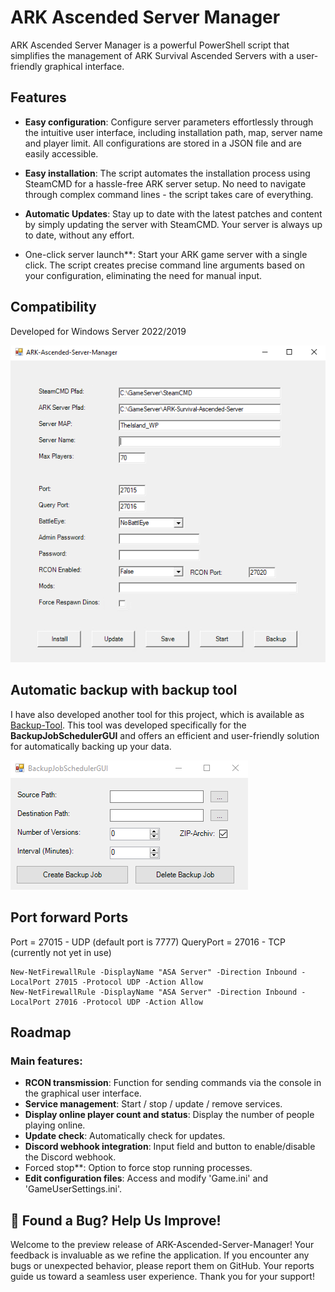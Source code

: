 # ARK Ascended Server Manager

ARK Ascended Server Manager is a powerful PowerShell script that simplifies the management of ARK Survival Ascended Servers with a user-friendly graphical interface.

## Features

- **Easy configuration**: Configure server parameters effortlessly through the intuitive user interface, including installation path, map, server name and player limit. All configurations are stored in a JSON file and are easily accessible.

- **Easy installation**: The script automates the installation process using SteamCMD for a hassle-free ARK server setup. No need to navigate through complex command lines - the script takes care of everything.

- **Automatic Updates**: Stay up to date with the latest patches and content by simply updating the server with SteamCMD. Your server is always up to date, without any effort.

- One-click server launch**: Start your ARK game server with a single click. The script creates precise command line arguments based on your configuration, eliminating the need for manual input.

## Compatibility

Developed for Windows Server 2022/2019

![ASA_Server_Manager_Preview.png](Preview/ASA_Server_Manager_Preview_1.png)

## Automatic backup with backup tool

I have also developed another tool for this project, which is available as [Backup-Tool](https://github.com/Ch4r0ne/Backup-Tool). This tool was developed specifically for the **BackupJobSchedulerGUI** and offers an efficient and user-friendly solution for automatically backing up your data.

![BackupJobSchedulerGUI.png](Preview/BackupJobSchedulerGUI.png)

## Port forward Ports
Port = 27015 - UDP (default port is 7777)
QueryPort = 27016 - TCP (currently not yet in use)

    New-NetFirewallRule -DisplayName "ASA Server" -Direction Inbound -LocalPort 27015 -Protocol UDP -Action Allow
    New-NetFirewallRule -DisplayName "ASA Server" -Direction Inbound -LocalPort 27016 -Protocol UDP -Action Allow

## Roadmap

### Main features:

- **RCON transmission**: Function for sending commands via the console in the graphical user interface.
- **Service management**: Start / stop / update / remove services.
- **Display online player count and status**: Display the number of people playing online.
- **Update check**: Automatically check for updates.
- **Discord webhook integration**: Input field and button to enable/disable the Discord webhook.
- Forced stop**: Option to force stop running processes.
- **Edit configuration files**: Access and modify 'Game.ini' and 'GameUserSettings.ini'.

## 🐞 Found a Bug? Help Us Improve!
Welcome to the preview release of ARK-Ascended-Server-Manager! Your feedback is invaluable as we refine the application. If you encounter any bugs or unexpected behavior, please report them on GitHub. Your reports guide us toward a seamless user experience. Thank you for your support!
